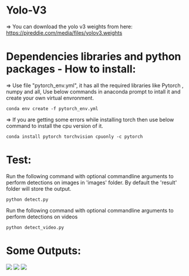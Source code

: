 # Yolo-V3

=> You can download the yolo v3 weights from here: https://pjreddie.com/media/files/yolov3.weights

# Dependencies libraries and python packages - How to install:

 => Use file "pytorch_env.yml", it has all the required libraries like Pytorch , numpy and all, Use below commands in anaconda prompt to intall it and create your own virtual envronment.
 
```
conda env create -f pytorch_env.yml 
```

=> If you are getting some errors while installing torch then use below command to install the cpu version of it.
```
conda install pytorch torchvision cpuonly -c pytorch
```

# Test:
Run the following command with optional commandline arguments to perform detections on images in 'images' folder. 
By default the 'result' folder will store the output.
```
python detect.py 
```
Run the following command with optional commandline arguments to perform detections on videos
```
python detect_video.py
```

# Some Outputs:
![](https://github.com/AyushExel/Yolo-V3/blob/master/result/det_messi.jpg)
![](https://github.com/AyushExel/Yolo-V3/blob/master/result/det_62bddd2a-89ab-11e7-8a03-f21d91374892-780x429.jpg)
![](https://github.com/AyushExel/Yolo-V3/blob/master/result/det_person.jpg)

